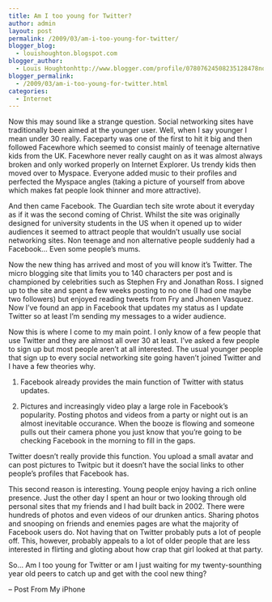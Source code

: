 ```yaml
---
title: Am I too young for Twitter?
author: admin
layout: post
permalink: /2009/03/am-i-too-young-for-twitter/
blogger_blog:
  - louishoughton.blogspot.com
blogger_author:
  - Louis Houghtonhttp://www.blogger.com/profile/07807624508235128478noreply@blogger.com
blogger_permalink:
  - /2009/03/am-i-too-young-for-twitter.html
categories:
  - Internet
---
```

Now this may sound like a strange question. Social networking sites have traditionally been aimed at the younger user. Well, when I say younger I mean under 30 really. Faceparty was one of the first to hit it big and then followed Facewhore which seemed to consist mainly of teenage alternative kids from the UK. Facewhore never really caught on as it was almost always broken and only worked properly on Internet Explorer. Us trendy kids then moved over to Myspace. Everyone added music to their profiles and perfected the Myspace angles (taking a picture of yourself from above which makes fat people look thinner and more attractive).

And then came Facebook. The Guardian tech site wrote about it everyday as if it was the second coming of Christ. Whilst the site was originally designed for university students in the US when it opened up to wider audiences it seemed to attract people that wouldn&#8217;t usually use social networking sites. Non teenage and non alternative people suddenly had a Facebook&#8230; Even some people&#8217;s mums.

Now the new thing has arrived and most of you will know it&#8217;s Twitter. The micro blogging site that limits you to 140 characters per post and is championed by celebrities such as Stephen Fry and Jonathan Ross. I signed up to the site and spent a few weeks posting to no one (I had one maybe two followers) but enjoyed reading tweets from Fry and Jhonen Vasquez. Now I&#8217;ve found an app in Facebook that updates my status as I update Twitter so at least I&#8217;m sending my messages to a wider audience.

Now this is where I come to my main point. I only know of a few people that use Twitter and they are almost all over 30 at least. I&#8217;ve asked a few people to sign up but most people aren&#8217;t at all interested. The usual younger people that sign up to every social networking site going haven&#8217;t joined Twitter and I have a few theories why.

1) Facebook already provides the main function of Twitter with status updates.

2) Pictures and increasingly video play a large role in Facebook&#8217;s popularity. Posting photos and videos from a party or night out is an almost inevitable occurance. When the booze is flowing and someone pulls out their camera phone you just know that you&#8217;re going to be checking Facebook in the morning to fill in the gaps.

Twitter doesn&#8217;t really provide this function. You upload a small avatar and can post pictures to Twitpic but it doesn&#8217;t have the social links to other people&#8217;s profiles that Facebook has.

This second reason is interesting. Young people enjoy having a rich online presence. Just the other day I spent an hour or two looking through old personal sites that my friends and I had built back in 2002. There were hundreds of photos and even videos of our drunken antics. Sharing photos and snooping on friends and enemies pages are what the majority of Facebook users do. Not having that on Twitter probably puts a lot of people off. This, however, probably appeals to a lot of older people that are less interested in flirting and gloting about how crap that girl looked at that party.

So&#8230; Am I too young for Twitter or am I just waiting for my twenty-sounthing year old peers to catch up and get with the cool new thing?

&#8211; Post From My iPhone